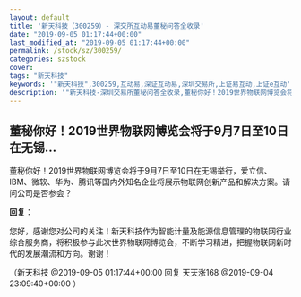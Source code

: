 ```yaml
---
layout: default
title: '新天科技（300259）- 深交所互动易董秘问答全收录'
date: "2019-09-05 01:17:44+00:00"
last_modified_at: "2019-09-05 01:17:44+00:00"
permalink: /stock/sz/300259/
categories: szstock
cover: 
tags: "新天科技"
keywords: '"新天科技",300259,互动易,深证互动易,深圳交易所,上证易互动,上证e互动'
description: '"新天科技-深圳交易所董秘问答全收录,董秘你好！2019世界物联网博览会将于9月7日至10日在无锡举行，爱立信、IBM、微软、华为、腾讯等国内外知名企业将展示物联网创新产品和解决方案。请问公司是否参会？"'
---
```


## 董秘你好！2019世界物联网博览会将于9月7日至10日在无锡...

董秘你好！2019世界物联网博览会将于9月7日至10日在无锡举行，爱立信、IBM、微软、华为、腾讯等国内外知名企业将展示物联网创新产品和解决方案。请问公司是否参会？

**回复**：

您好，感谢您对公司的关注！新天科技作为智能计量及能源信息管理的物联网行业综合服务商，将积极参与此次世界物联网博览会，不断学习精进，把握物联网新时代的发展潮流和方向。谢谢！ 

（新天科技  @2019-09-05 01:17:44+00:00 回复 天天涨168  @2019-09-04 23:09:40+00:00 ）

